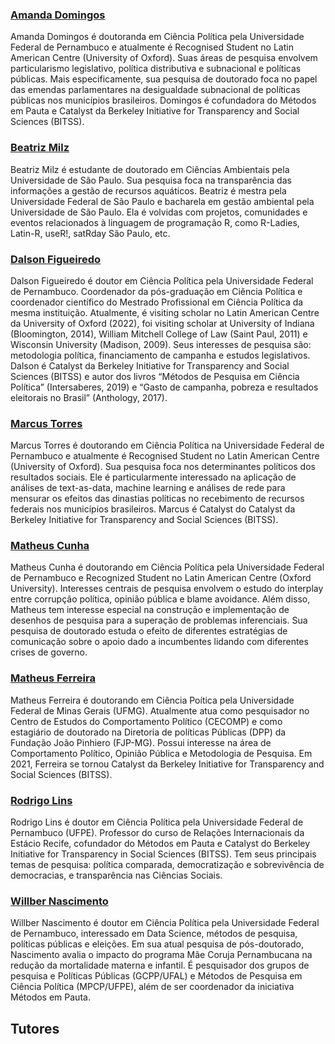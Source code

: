 ### [Amanda Domingos](http://lattes.cnpq.br/5884024723748321)

Amanda Domingos é doutoranda em Ciência Política pela Universidade Federal de Pernambuco e atualmente é Recognised Student no Latin American Centre (University of Oxford). Suas áreas de pesquisa envolvem particularismo legislativo, política distributiva e subnacional e políticas públicas. Mais especificamente, sua pesquisa de doutorado foca no papel das emendas parlamentares na desigualdade subnacional de políticas públicas nos municípios brasileiros. Domingos é cofundadora do Métodos em Pauta e Catalyst da Berkeley Initiative for Transparency and Social Sciences (BITSS).



### [Beatriz Milz](https://beatrizmilz.com/)

Beatriz Milz é estudante de doutorado em Ciências Ambientais pela Universidade de São Paulo. Sua pesquisa foca na transparência das informações a gestão de recursos aquáticos. Beatriz é mestra pela Universidade Federal de São Paulo e bacharela em gestão ambiental pela Universidade de São Paulo. Ela é volvidas com projetos, comunidades e eventos relacionados à linguagem de programação R, como R-Ladies, Latin-R, useR!, satRday São Paulo, etc.


### [Dalson Figueiredo](http://lattes.cnpq.br/6683806605359913)


Dalson Figueiredo é doutor em Ciência Política pela Universidade Federal de Pernambuco. Coordenador da pós-graduação em Ciência Política e coordenador científico do Mestrado Profissional em Ciência Política da mesma instituição. Atualmente, é visiting scholar no Latin American Centre da University of Oxford (2022), foi visiting scholar at University of Indiana (Bloomington, 2014), William Mitchell College of Law (Saint Paul, 2011) e Wisconsin University (Madison, 2009). Seus interesses de pesquisa são: metodologia política, financiamento de campanha e estudos legislativos. Dalson é Catalyst da Berkeley Initiative for Transparency and Social Sciences (BITSS) e autor dos livros “Métodos de Pesquisa em Ciência Política” (Intersaberes, 2019) e “Gasto de campanha, pobreza e resultados eleitorais no Brasil” (Anthology, 2017). 



### [Marcus Torres](http://lattes.cnpq.br/4414806386447593)

Marcus Torres é doutorando em Ciência Política na Universidade Federal de Pernambuco e atualmente é Recognised Student no Latin American Centre (University of Oxford). Sua pesquisa foca nos determinantes políticos dos resultados sociais. Ele é particularmente interessado na aplicação de análises de text-as-data, machine learning e análises de rede para mensurar os efeitos das dinastias políticas no recebimento de recursos federais nos municípios brasileiros. Marcus é Catalyst do Catalyst da Berkeley Initiative for Transparency and Social Sciences (BITSS).



### [Matheus Cunha](http://lattes.cnpq.br/2402640191194928)

Matheus Cunha é doutorando em Ciência Política pela Universidade Federal de Pernambuco e Recognized Student no Latin American Centre (Oxford University). Interesses centrais de pesquisa envolvem o estudo do interplay entre corrupção política, opinião pública e blame avoidance. Além disso, Matheus tem interesse especial na construção e implementação de desenhos de pesquisa para a superação de problemas inferenciais. Sua pesquisa de doutorado estuda o efeito de diferentes estratégias de comunicação sobre o apoio dado a incumbentes lidando com diferentes crises de governo.


### [Matheus Ferreira](http://lattes.cnpq.br/1749611392497058)

Matheus Ferreira é doutorando em Ciência Poítica pela Universidade Federal de Minas Gerais (UFMG). Atualmente atua como pesquisador no Centro de Estudos do Comportamento Político (CECOMP) e como estagiário de doutorado na Diretoria de políticas Públicas (DPP) da Fundação João Pinhiero (FJP-MG). Possui interesse na área de Comportamento Político, Opinião Pública e Metodologia de Pesquisa. Em 2021, Ferreira se tornou Catalyst da Berkeley Initiative for Transparency and Social Sciences (BITSS).

### [Rodrigo Lins](http://lattes.cnpq.br/0210338229135049)

Rodrigo Lins é doutor em Ciência Política pela Universidade Federal de Pernambuco (UFPE). Professor do curso de Relações Internacionais da Estácio Recife, cofundador do Métodos em Pauta e Catalyst do Berkeley Initiative for Transparency in Social Sciences (BITSS). Tem seus principais temas de pesquisa: política comparada, democratização e sobrevivência de democracias, e transparência nas Ciências Sociais.



### [Willber Nascimento](http://lattes.cnpq.br/6856013993591304)

Willber Nascimento é doutor em Ciência Política pela Universidade Federal de Pernambuco, interessado em Data Science, métodos de pesquisa, políticas públicas e eleições. Em sua atual pesquisa de pós-doutorado, Nascimento avalia o impacto do programa Mãe Coruja Pernambucana na redução da mortalidade materna e infantil. É pesquisador dos grupos de pesquisa e Políticas Públicas (GCPP/UFAL) e Métodos de Pesquisa em Ciência Política (MPCP/UFPE), além de ser coordenador da iniciativa Métodos em Pauta.



## Tutores

